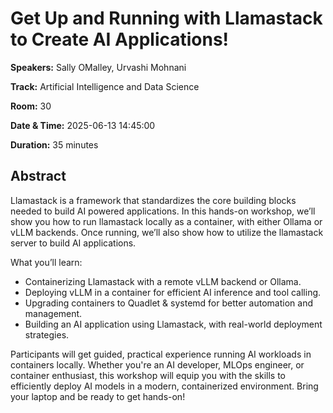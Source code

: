 # Get Up and Running with Llamastack to Create AI Applications!

**Speakers:** Sally OMalley, Urvashi Mohnani
                    
**Track:** Artificial Intelligence and Data Science
                    
**Room:** 30
                    
**Date & Time:** 2025-06-13 14:45:00
                    
**Duration:** 35 minutes
                    
## Abstract
                    
Llamastack is a framework that standardizes the core building blocks needed to build AI powered applications. In this hands-on workshop, we’ll show you how to run llamastack locally as a container, with either Ollama or vLLM backends. Once running, we’ll also show how to utilize the llamastack server to build AI applications. 
 
What you’ll learn:
* Containerizing Llamastack with a remote vLLM backend or Ollama.
* Deploying vLLM in a container for efficient AI inference and tool calling.
* Upgrading containers to Quadlet & systemd for better automation and management.
* Building an AI application using Llamastack, with real-world deployment strategies.

Participants will get guided, practical experience running AI workloads in containers locally. Whether you're an AI developer, MLOps engineer, or container enthusiast, this workshop will equip you with the skills to efficiently deploy AI models in a modern, containerized environment. Bring your laptop and be ready to get hands-on!
